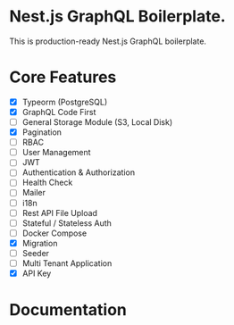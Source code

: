 # Nest.js GraphQL Boilerplate.

This is production-ready Nest.js GraphQL boilerplate. 

# Core Features
- [x] Typeorm (PostgreSQL)
- [x] GraphQL Code First
- [ ] General Storage Module (S3, Local Disk) 
- [x] Pagination
- [ ] RBAC
- [ ] User Management
- [ ] JWT
- [ ] Authentication & Authorization
- [ ] Health Check
- [ ] Mailer
- [ ] i18n
- [ ] Rest API File Upload
- [ ] Stateful / Stateless Auth
- [ ] Docker Compose
- [x] Migration
- [ ] Seeder
- [ ] Multi Tenant Application
- [x] API Key

# Documentation

